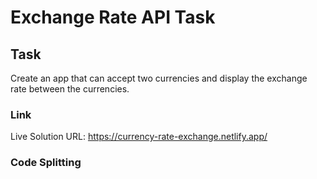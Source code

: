 # Exchange Rate API Task

## Task

Create an app that can accept two currencies and display the exchange rate between the currencies.



### Link
Live Solution URL: https://currency-rate-exchange.netlify.app/

### Code Splitting


